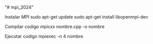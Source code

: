 "# mpi_2024" 

Instalar MPI
sudo apt-get update
sudo apt-get install libopenmpi-dev

Compilar codigo
mpicxx nombre.cpp -o nombre

Ejecutar codigo
mpiexec -n 4 nombre